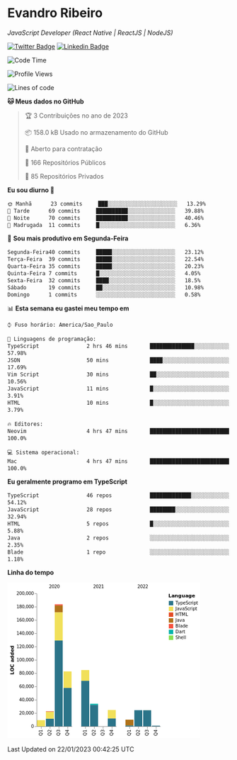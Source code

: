 # Evandro **Ribeiro**

*JavaScript Developer (React Native | ReactJS | NodeJS)*

[![Twitter Badge](https://img.shields.io/badge/-@ribeiroevandro-201B2D?style=flat-square&labelColor=201B2D&logo=twitter&logoColor=white&link=https://twitter.com/ribeiroevandro)](https://twitter.com/ribeiroevandro) 
[![Linkedin Badge](https://img.shields.io/badge/-Evandro%20Ribeiro-201B2D?style=flat-square&logo=Linkedin&logoColor=white&link=https://www.linkedin.com/in/ribeiroevandro)](https://www.linkedin.com/in/ribeiroevandro) 


<!--START_SECTION:waka-->
![Code Time](http://img.shields.io/badge/Code%20Time-3%2C095%20hrs%2053%20mins-blue)

![Profile Views](http://img.shields.io/badge/Visualizac%C3%B5es%20do%20perfil-0-blue)

![Lines of code](https://img.shields.io/badge/Desde%20o%20Hello%20World%20eu%20escrevi-501%20Thousand%20linhas%20de%20c%C3%B3digo-blue)

**🐱 Meus dados no GitHub** 

> 🏆 3 Contribuições no ano de 2023
 > 
> 📦 158.0 kB Usado no armazenamento do GitHub 
 > 
> 💼 Aberto para contratação
 > 
> 📜 166 Repositórios Públicos 
 > 
> 🔑 85 Repositórios Privados  
 > 
**Eu sou diurno 🐤** 

```text
🌞 Manhã      23 commits     ███░░░░░░░░░░░░░░░░░░░░░░   13.29% 
🌆 Tarde      69 commits     ██████████░░░░░░░░░░░░░░░   39.88% 
🌃 Noite      70 commits     ██████████░░░░░░░░░░░░░░░   40.46% 
🌙 Madrugada  11 commits     █░░░░░░░░░░░░░░░░░░░░░░░░   6.36%

```
📅 **Sou mais produtivo em Segunda-Feira** 

```text
Segunda-Feira40 commits     █████░░░░░░░░░░░░░░░░░░░░   23.12% 
Terça-Feira  39 commits     █████░░░░░░░░░░░░░░░░░░░░   22.54% 
Quarta-Feira 35 commits     █████░░░░░░░░░░░░░░░░░░░░   20.23% 
Quinta-Feira 7 commits      █░░░░░░░░░░░░░░░░░░░░░░░░   4.05% 
Sexta-Feira  32 commits     ████░░░░░░░░░░░░░░░░░░░░░   18.5% 
Sábado       19 commits     ██░░░░░░░░░░░░░░░░░░░░░░░   10.98% 
Domingo      1 commits      ░░░░░░░░░░░░░░░░░░░░░░░░░   0.58%

```


📊 **Esta semana eu gastei meu tempo em** 

```text
⌚︎ Fuso horário: America/Sao_Paulo

💬 Linguagens de programação: 
TypeScript               2 hrs 46 mins       ██████████████░░░░░░░░░░░   57.98% 
JSON                     50 mins             ████░░░░░░░░░░░░░░░░░░░░░   17.69% 
Vim Script               30 mins             ██░░░░░░░░░░░░░░░░░░░░░░░   10.56% 
JavaScript               11 mins             █░░░░░░░░░░░░░░░░░░░░░░░░   3.91% 
HTML                     10 mins             █░░░░░░░░░░░░░░░░░░░░░░░░   3.79%

🔥 Editores: 
Neovim                   4 hrs 47 mins       █████████████████████████   100.0%

💻 Sistema operacional: 
Mac                      4 hrs 47 mins       █████████████████████████   100.0%

```

**Eu geralmente programo em TypeScript** 

```text
TypeScript               46 repos            █████████████░░░░░░░░░░░░   54.12% 
JavaScript               28 repos            ████████░░░░░░░░░░░░░░░░░   32.94% 
HTML                     5 repos             █░░░░░░░░░░░░░░░░░░░░░░░░   5.88% 
Java                     2 repos             ░░░░░░░░░░░░░░░░░░░░░░░░░   2.35% 
Blade                    1 repo              ░░░░░░░░░░░░░░░░░░░░░░░░░   1.18%

```


**Linha do tempo**

![Chart not found](https://raw.githubusercontent.com/ribeiroevandro/ribeiroevandro/main/charts/bar_graph.png) 


 Last Updated on 22/01/2023 00:42:25 UTC
<!--END_SECTION:waka-->

